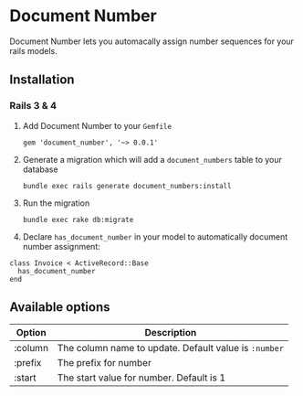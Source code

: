 # Document Number

Document Number lets you automacally assign number sequences for your rails models.

## Installation

### Rails 3 & 4

1. Add Document Number to your `Gemfile`

    `gem 'document_number', '~> 0.0.1'`

2. Generate a migration which will add a `document_numbers` table to your database

    `bundle exec rails generate document_numbers:install`

3. Run the migration

    `bundle exec rake db:migrate`

4. Declare `has_document_number` in your model to automatically document number assignment:

```
class Invoice < ActiveRecord::Base
  has_document_number
end
```

## Available options

| Option | Description |
|--------|-------------|
| :column | The column name to update. Default value is `:number` |
| :prefix | The prefix for number |
| :start  | The start value for number. Default is 1 |
